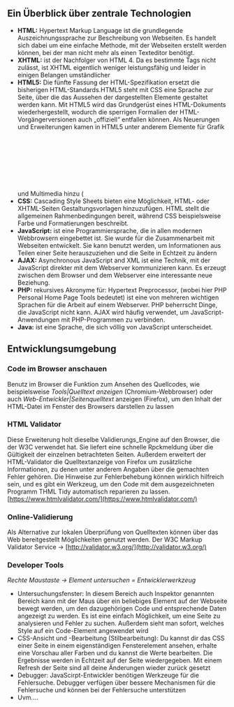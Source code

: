 ## Ein Überblick über zentrale Technologien
-	__HTML:__ Hypertext Markup Language ist die grundlegende Auszeichnungssprache zur Beschreibung von Webseiten. Es handelt sich dabei um eine einfache Methode, mit der Webseiten erstellt werden können, bei der man nicht mehr als einen Texteditor benötigt.
-	__XHTML:__ ist der Nachfolger von HTML 4. Da es bestimmte Tags nicht zulässt, ist XHTML eigentlich weniger leistungsfähig und leider in einigen Belangen umständlicher
-	__HTML5:__ Die fünfte Fassung der HTML-Spezifikation ersetzt die bisherigen HTML-Standards.HTML5 steht mit CSS eine Sprache zur Seite, über die das Aussehen der dargestellten Elemente gestaltet werden kann. Mit HTML5 wird das Grundgerüst eines HTML-Dokuments wiederhergestellt, wodurch die sperrigen Formalien der HTML-Vorgängerversionen auch „offiziell“ entfallen können. Als Neuerungen und Erweiterungen kamen in HTML5 unter anderem Elemente für Grafik und Multimedia hinzu (<svg>, <canvas>, <audio> und <video>)
-	__CSS:__ Cascading Style Sheets bieten eine Möglichkeit, HTML- oder XHTML-Seiten Gestaltungsvorlagen hinzuzufügen. HTML stellt die allgemeinen Rahmenbedingungen bereit, während CSS beispielsweise Farbe und Formatierungen beschreibt.
-	__JavaScript:__ ist eine Programmiersprache, die in allen modernen Webbrowsern eingebettet ist. Sie wurde für die Zusammenarbeit mit Webseiten entwickelt. Sie kann benutzt werden, um Informationen aus Teilen einer Seite herauszuziehen und die Seite in Echtzeit zu ändern
-	__AJAX:__ Asynchronous JavaScript and XML ist eine Technik, mit der JavaScript direkter mit dem Webserver kommunizieren kann. Es erzeugt zwischen dem Browser und dem Webserver eine interessante neue Beziehung.
-	__PHP:__ rekursives Akronyme für: Hypertext Preprocessor, (wobei hier PHP Personal Home Page Tools bedeutet) ist eine von mehreren wichtigen Sprachen für die Arbeit auf einem Webserver. PHP beherrscht Dinge, die JavaScript nicht kann. AJAX wird häufig verwendet, um JavaScript-Anwendungen mit PHP-Programmen zu verbinden.
-	__Java:__ ist eine Sprache, die sich völlig von JavaScript unterscheidet.

## Entwicklungsumgebung
### Code im Browser anschauen
Benutz im Browser die Funktion zum Ansehen des Quellcodes, wie beispielsweise *Tools|Quelltext anzeigen* (Chromium-Webbrowser) oder auch *Web-Entwickler|Seitenquelltext* anzeigen (Firefox), um den Inhalt der HTML-Datei im Fenster des Browsers darstellen zu lassen
### HTML Validator
Diese Erweiterung holt dieselbe Validierungs_Engine auf den Browser, die der W3C verwendet hat. Sie liefert eine schnelle Rpckmeldung über die Gültigkeit der einzelnen betrachteten Seiten. Außerdem erweitert der HTML-Validator die Quelltextanzeige von Firefox um zusätzliche Informationen, zu denen unter anderem Angaben über die gemachten Fehler gehören.
Die Hinweise zur Fehlerbehebung können wirklich hilfreich sein, und es gibt ein Werkzeug, um den Code mit dem ausgezeichneten Programm THML Tidy automatisch reparieren zu lassen.
[https://www.htmlvalidator.com/](https://www.htmlvalidator.com/)
### Online-Validierung
Als Alternative zur lokalen Überprüfung von Quelltexten können über das Web bereitgestellt Möglichkeiten genutzt werden.
Der W3C Markup Validator Service -> [http://validator.w3.org/](http://validator.w3.org/)
### Developer Tools
*Rechte Maustaste -> Element untersuchen = Entwicklerwerkzeug*
-	Untersuchungsfenster: In diesem Bereich auch Inspektor genannten Bereich kann mit der Maus über ein beliebiges Element auf der Webseite bewegt werden, um den dazugehörigen Code und entsprechende Daten angezeigt zu werden. Es ist eine einfach Möglichkeit, um eine Seite zu analysieren und Fehler zu suchen. Außerdem sieht man sofort, welches Style auf ein Code-Element angewendet wird
-	CSS-Ansicht und -Bearbeitung (Stilbearbeitung): Du kannst dir das CSS einer Seite in einem eigenständigen Fensterelement ansehen, erhalte eine Vorschau aller Farben und du kannst die Werte bearbeiten. Die Ergebnisse werden in Echtzeit auf der Seite wiedergegeben. Mit einem Refresh der Seite sind all deine Änderungen wieder zurück gesetzt
-	Debugger: JavaScirpt-Entwickler benötigen Werkzeuge für die Fehlersuche. Debugger verfügen über bessere Mechanismen für die Fehlersuche und können bei der Fehlersuche unterstützen
-	Uvm….

